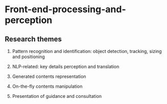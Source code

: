 # Front-end-processing-and-perception

## Research themes

1. Pattern recognition and identification: object detection, tracking, sizing and positioning
	
2. NLP-related: key details perception and translation
	
3. Generated contents representation
	
4. On-the-fly contents manipulation
	
5. Presentation of guidance and consultation

